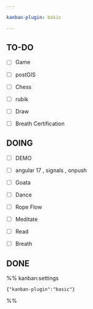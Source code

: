 ```yaml
---

kanban-plugin: basic

---
```


## TO-DO

- [ ] Game
- [ ] postGIS
- [ ] Chess
- [ ] rubik
- [ ] Draw
- [ ] Breath Certification


## DOING

- [ ] DEMO
- [ ] angular 17 , signals , onpush
- [ ] Goata
- [ ] Dance
- [ ] Rope Flow
- [ ] Meditate
- [ ] Read
- [ ] Breath


## DONE





%% kanban:settings
```
{"kanban-plugin":"basic"}
```
%%